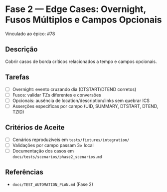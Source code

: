 # Fase 2 — Edge Cases: Overnight, Fusos Múltiplos e Campos Opcionais
Vinculado ao épico: #78

## Descrição
Cobrir casos de borda críticos relacionados a tempo e campos opcionais.

## Tarefas
- [ ] Overnight: evento cruzando dia (DTSTART/DTEND corretos)
- [ ] Fusos: validar TZs diferentes e conversões
- [ ] Opcionais: ausência de location/description/links sem quebrar ICS
- [ ] Asserções específicas por campo (UID, SUMMARY, DTSTART, DTEND, TZID)

## Critérios de Aceite
- [ ] Cenários reproduzíveis em `tests/fixtures/integration/`
- [ ] Validações por campo passam 3× local
- [ ] Documentação dos casos em `docs/tests/scenarios/phase2_scenarios.md`

## Referências
- `docs/TEST_AUTOMATION_PLAN.md` (Fase 2)
